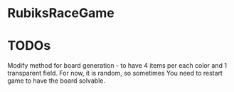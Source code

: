 # RubiksRaceGame

# TODOs
Modify method for board generation - to have 4 items per each color and 1 transparent field.
For now, it is random, so sometimes You need to restart game to have the board solvable.